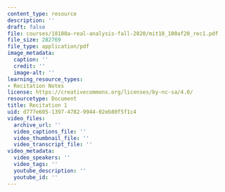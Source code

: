 ```yaml
---
content_type: resource
description: ''
draft: false
file: courses/18100a-real-analysis-fall-2020/mit18_100af20_rec1.pdf
file_size: 282769
file_type: application/pdf
image_metadata:
  caption: ''
  credit: ''
  image-alt: ''
learning_resource_types:
- Recitation Notes
license: https://creativecommons.org/licenses/by-nc-sa/4.0/
resourcetype: Document
title: Recitation 1
uid: d777e605-1397-4782-9944-02eb80f5f1c4
video_files:
  archive_url: ''
  video_captions_file: ''
  video_thumbnail_file: ''
  video_transcript_file: ''
video_metadata:
  video_speakers: ''
  video_tags: ''
  youtube_description: ''
  youtube_id: ''
---
```

